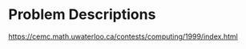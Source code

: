 Problem Descriptions
=================
https://cemc.math.uwaterloo.ca/contests/computing/1999/index.html
